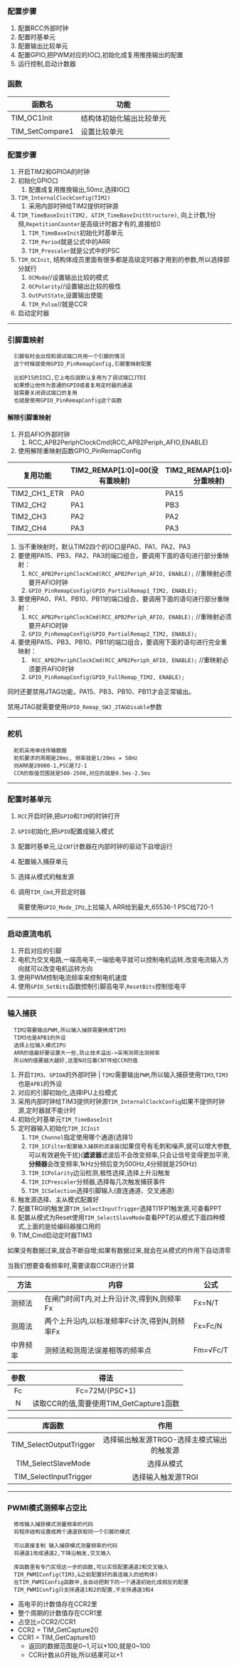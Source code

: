 ### 配置步骤
1. 配置RCC外部时钟
2. 配置时基单元
3. 配置输出比较单元
4. 配置GPIO,把PWM对应的IO口,初始化成复用推挽输出的配置
5. 运行控制,启动计数器
### 函数
|函数名|功能|
|---|---|
|TIM_OC1Init|结构体初始化输出比较单元|
|TIM_SetCompare1|设置比较单元|
### 配置步骤
1. 开启TIM2和GPIOA的时钟
2. 初始化GPIO口
   1. 配置成复用推挽输出,50mz,选择IO口
3. `TIM_InternalClockConfig(TIM2)`
   1.  采用内部时钟给TIM2提供时钟源
4. `TIM_TimeBaseInit(TIM2, &TIM_TimeBaseInitStructure)`, 向上计数,1分频,`RepetitionCounter`是高级计时器才有的,直接给0
   1. `TIM_TimeBaseInit`初始化时基单元
   2. `TIM_Period`就是公式中的ARR
   3. `TIM_Prescaler`就是公式中的PSC
5. `TIM_OCInit`, 结构体成员里面有很多都是高级定时器才用到的参数,所以选择部分就行
   1. `OCMode`//设置输出比较的模式
   2. `OCPolarity`//设置输出比较的极性
   3. `OutPutState`,设置输出使能
   4. `TIM_Pulse`//就是CCR
6. 启动定时器
---
### 引脚重映射
      引脚有时会出现和调试端口共用一个引脚的情况
      这个时候就使用GPIO_PinRemapConfig,引脚重映射配置

      比如P15的IO口,它上电后就默认复用为了调试端口JTDI
      如果想让他作为普通的GPIO或者复用定时器的通道
      就需要关闭调试端口的复用
      也就是使用GPIO_PinRemapConfig这个函数
#### 解除引脚重映射
1. 开启AFIO外部时钟
   1.  RCC_APB2PeriphClockCmd(RCC_APB2Periph_AFIO,ENABLE)
2. 使用解除重映射函数GPIO_PinRemapConfig

|复用功能|TIM2_REMAP[1:0]=00(没有重映射)|TIM2_REMAP[1:0]=01(部分重映射)|TIM2_REMAP[1:0]=10(部分重映射)|TIM2_REMAP[1:0]=11(完全重映射)|
|---|---|---|---|---|
|TIM2_CH1_ETR|PA0|PA15|PA0|PA15|
|TIM2_CH2|PA1|PB3|PA1|PB3|
|TIM2_CH3|PA2|PA2|PB10|PB10|
|TIM2_CH4|PA3|PA3|PB11|PB11|
1. 当不重映射时，默认TIM2四个的IO口是PA0、PA1、PA2、PA3
2. 要使用PA15、PB3、PA2、PA3的端口组合，要调用下面的语句进行部分重映射：
   1. `RCC_APB2PeriphClockCmd(RCC_APB2Periph_AFIO, ENABLE);`   //重映射必须要开AFIO时钟
   2. `GPIO_PinRemapConfig(GPIO_PartialRemap1_TIM2, ENABLE);`
3. 要使用PA0、PA1、PB10、PB11的端口组合，要调用下面的语句进行部分重映射：
   1. `RCC_APB2PeriphClockCmd(RCC_APB2Periph_AFIO, ENABLE);`   //重映射必须要开AFIO时钟
   2. `GPIO_PinRemapConfig(GPIO_PartialRemap2_TIM2, ENABLE);`
4. 要使用PA15、PB3、PB10、PB11的端口组合，要调用下面的语句进行完全重映射：
   1. ` RCC_APB2PeriphClockCmd(RCC_APB2Periph_AFIO, ENABLE);`   //重映射必须要开AFIO时钟
   2.  `GPIO_PinRemapConfig(GPIO_FullRemap_TIM2, ENABLE);`

同时还要禁用JTAG功能，PA15、PB3、PB10、PB11才会正常输出。

禁用JTAG就需要使用`GPIO_Remap_SWJ_JTAGDisable`参数

---
### 舵机
      舵机采用单线传输数据
      舵机要求的周期是20ms, 频率就是1/20ms = 50Hz
      则ARR是20000-1,PSC是72-1
      CCR的取值范围就是500-2500,对应的就是0.5ms-2.5ms
---
### 配置时基单元
1. `RCC`开启时钟,把`GPIO`和`TIM`的时钟打开
2. `GPIO`初始化,把`GPIO`配置成输入模式
3. 配置时基单元,让`CNT`计数器在内部时钟的驱动下自增运行
4. 配置输入捕获单元
5. 选择从模式的触发源
6. 调用`TIM_Cmd`,开启定时器

   需要使用`GPIO_Mode_IPU`,上拉输入
   ARR给到最大,65536-1
   PSC给720-1
---
### 启动直流电机
1. 开启对应的引脚
2. 电机为交叉电路,一端高电平,一端低电平就可以控制电机运转,改变电流输入方向就可以改变电机运转方向
3. 使用PWM控制电流频率来控制电机速度
4. 使用`GPIO_SetBits`函数控制引脚高电平,`ResetBits`控制低电平
---
### 输入捕获
      TIM2需要输出PWM,所以输入捕获需要换成TIM3
      TIM3也是APB1的外设
      选择上拉输入模式IPU
      ARR的值最好要设置大一些,防止技术溢出->采用测周法测频率
      所以N的值要越大越好,这里N对应着CNT传给CCR的值
1. 开启`TIM3`、`GPIOA`的外部时钟 | `TIM2`需要输出`PWM`,所以输入捕获使用`TIM3`,`TIM3`也是`APB1`的外设
2. 对应的引脚初始化,选择IPU上拉模式
3. 采用内部时钟给TIM3提供时钟源`TIM_InternalClockConfig`如果不提供时钟源,定时器就不能计时
4. 初始化时基单元`TIM_TimeBaseInit`
5. 定时器输入初始化`TIM_ICInit`
   1. `TIM_Channel`指定使用哪个通道(选择1)
   2. `TIM_ICFilter配置输入捕获的滤波器`(如果信号有毛刺和噪声,就可以增大参数,可以有效避免干扰)(**滤波器**滤波后不会改变频率,只会让信号变得更加平滑,**分频器**会改变频率,1kHz分频后变为500Hz,4分频就是250Hz)
   3. `TIM_ICPolarity`边沿检测,极性选择,选择上升沿触发
   4. `TIM_ICPrescaler`分频器,选择每几次触发捕获事件
   5. `TIM_ICSelection`选择引脚输入(直连通道、交叉通道)
6. 触发源选择、主从模式配置好
7. 配置TRGI的触发源`TIM_SelectInputTrigger`选择TI1FP1触发源,可查看PPT
8. 配置从模式为Reset使用`TIM_SelectSlaveMode`查看PPT的从模式下面四种模式,上面的是给编码器接口用的
9. TIM_Cmd启动定时器TIM3

如果没有数据过来,就会不断自增;如果有数据过来,就会在从模式的作用下自动清零

当我们想要查看频率时,需要读取CCR进行计算

|方法|内容|公式|
|---|---|---|
|测频法|在闸门时间T内,对上升沿计次,得到N,则频率Fx|Fx=N/T|
|测周法|两个上升沿内,以标准频率Fc计次,得到N,则频率Fx|Fx=Fc/N|
|中界频率|测频法和测周法误差相等的频率点|Fm=√Fc/T|

|参数|得法|
|:---:|:---:|
|Fc|Fc=72M/(PSC+1)|
|N|读取CCR的值,需要使用TIM_GetCapture1函数|

|库函数|作用|
|:---:|:---:|
|TIM_SelectOutputTrigger|选择输出触发源TRGO-选择主模式输出的触发源|
|TIM_SelectSlaveMode|选择从模式|
|TIM_SelectInputTrigger|选择输入触发源TRGI|
---
### PWMI模式测频率占空比
      修改输入捕获模式测量频率的代码
      将程序结构设置成两个通道获取同一个引脚的模式

      可以直接复制 输入捕获模式测量频率的代码 
      将通道1改成通道2,下降沿触发,交叉输入

      库函数里有专门实现这一步的函数,可以实现配置通道2和交叉输入
      TIM_PWMIConfig(TIM3,&之前配置好的直连输入的结构体)
      在TIM_PWMIConfig函数中,会自动把剩下的一个通道初始化成相反的配置
      TIM_PWMIConfig只支持通道1和2的配置,不支持通道3和4

- 高电平的计数值存在CCR2里
- 整个周期的计数值存在CCR1里
- 占空比=CCR2/CCR1
- CCR2 = TIM_GetCapture2()
- CCR1 = TIM_GetCapture1()
  - 返回的数据范围是0~1,可以*100,就是0~100
  - CCR计数从0开始,所以结果可以+1